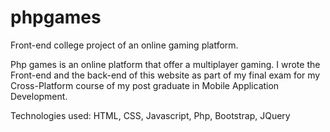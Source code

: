 # phpgames
Front-end college project of an online gaming platform.

Php games is an online platform that offer a multiplayer gaming. 
I wrote the Front-end and the back-end of this website as part of my final exam for my Cross-Platform course of my post graduate in Mobile Application Development.

Technologies used: HTML, CSS, Javascript, Php, Bootstrap, JQuery
